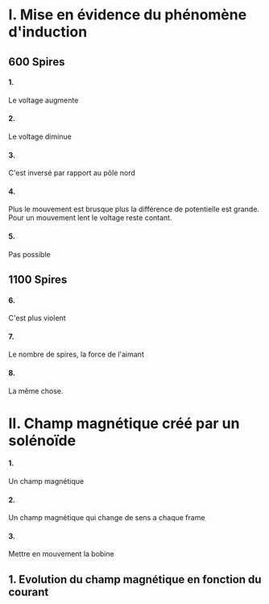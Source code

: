 # I. Mise en évidence du phénomène d'induction
## 600 Spires
#### 1.
Le voltage augmente

#### 2.
Le voltage diminue

#### 3.
C'est inversé par rapport au pôle nord

#### 4.
Plus le mouvement est brusque plus la différence de potentielle est grande. 
Pour un mouvement lent le voltage reste contant. 

#### 5.
Pas possible

## 1100 Spires
#### 6.
C'est plus violent

#### 7.
Le nombre de spires, la force de l'aimant

#### 8.
La même chose. 

# II. Champ magnétique créé par un solénoïde
#### 1. 
Un champ magnétique

#### 2.
Un champ magnétique qui change de sens a chaque frame

#### 3.
Mettre en mouvement la bobine

## 1. Evolution du champ magnétique en fonction du courant
